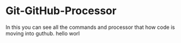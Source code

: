 # Git-GitHub-Processor
In this you can see all the commands and processor that how code is moving into guthub.
hello worl
